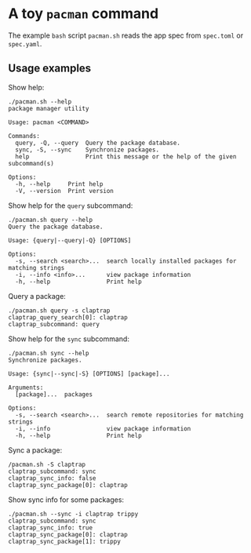 # A toy `pacman` command

The example `bash` script `pacman.sh` reads the app spec from `spec.toml` or `spec.yaml`.

## Usage examples

Show help:

```shell
./pacman.sh --help
package manager utility

Usage: pacman <COMMAND>

Commands:
  query, -Q, --query  Query the package database.
  sync, -S, --sync    Synchronize packages.
  help                Print this message or the help of the given subcommand(s)

Options:
  -h, --help     Print help
  -V, --version  Print version
```

Show help for the `query` subcommand:

```shell
./pacman.sh query --help
Query the package database.

Usage: {query|--query|-Q} [OPTIONS]

Options:
  -s, --search <search>...  search locally installed packages for matching strings
  -i, --info <info>...      view package information
  -h, --help                Print help
```

Query a package:

```shell
./pacman.sh query -s claptrap
claptrap_query_search[0]: claptrap
claptrap_subcommand: query
```

Show help for the `sync` subcommand:

```shell
./pacman.sh sync --help
Synchronize packages.

Usage: {sync|--sync|-S} [OPTIONS] [package]...

Arguments:
  [package]...  packages

Options:
  -s, --search <search>...  search remote repositories for matching strings
  -i, --info                view package information
  -h, --help                Print help
```

Sync a package:

```shell
/pacman.sh -S claptrap
claptrap_subcommand: sync
claptrap_sync_info: false
claptrap_sync_package[0]: claptrap
```

Show sync info for some packages:

```shell
./pacman.sh --sync -i claptrap trippy
claptrap_subcommand: sync
claptrap_sync_info: true
claptrap_sync_package[0]: claptrap
claptrap_sync_package[1]: trippy
```
